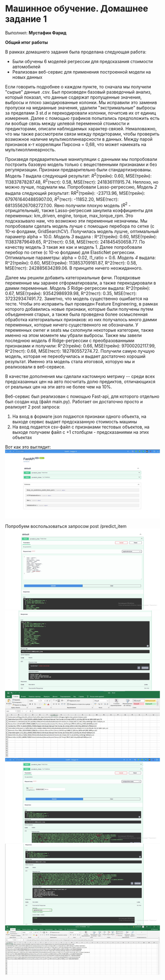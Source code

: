 # Машинное обучение. Домашнее задание 1
Выполнил: **Мустафин Фарид**

**Общий итог работы**   

В рамках домашнего задания была проделана следующая работа:
* Были обучены 6 моделей регрессии для предсказания стоимости автомобилей
* Реализован веб-сервис для применения построенной модели на новых данных

Если говорить подробнее о каждом пункте, то сначала мы получили "сырые" данные .csv. Был произведен базовый разведочный анализ, который показал, что данные содержат пропущенные значения, выбросы и плохо закодированные колонки. Мы исправили это заменив пропуски на медианные значения, удалили "экстримальные" выбросы за пределами 3 st.d и перекодировали колонки, почитсив их от единиц измерения. Далее с помощью графиков попытались предположить есть ли вообще связь между целевой переменной стоимости и предикторами, описали наблюдаемых характер связей. Немаловажно, что мы также рассмотрели связи между предкторами, чтобы проверить возможное наличие мультиколлинеарсности в данных. Между парой признаков к-т корреляции Пирсона = 0,68, что может намекать на мультиколлинеарность.  

Произведя предварительные манипуляции с данными мы попробовали построить базовую модель только с вещественными признаками и без регуляризации. Признаки предварительно были стандартизированы. *Модель 1* выдала следующий результат: $R^2$(трейн): 0.60, MSE(трейн): 113837878287.48, $R^2$(тест): 0.58, MSE(тест): 241836111915.74. Неплохо, но можно лучше, подумали мы. Попробовали Lasso-регрессию, *Модель 2* выдала следующий результат: R$R^2$(трейн): -23713.96, MSE(трейн): 6797616404885907.00, $R^2$(тест): -11852.20, MSE(тест): 6813556267082727.00. Явно получили плохую модель ($R^2$ - отрицательный), также Lasso-регрессия занулила коэффициенты для переменных: km_driven, engine, torque, max_torque_rpm. Это подсказывало нам, что возможно эти переменные незначимы. Мы попробовали сделать модель лучше с помощью перебора по сетке (c 10-ю фолдами, GridSearchCV). Получилась модель лушче, оптимальный параметр alpha = 10.0. *Модель 3* выдала : R^2(трейн): 0.60, MSE(трейн): 113837879649.65, R^2(тест): 0.58, MSE(тест): 241845450658.77. По качеству модель 3 такая же как и модель 1. Далее попробовали перебор по сетке (c 10-ю фолдами) для ElasticNet регрессии. Оптимальные параметры: alpha = 0.02, l1_ratio = 0.6. *Модель 4* выдала: R^2(трейн): 0.60, MSE(трейн): 113853709161.87, R^2(тест): 0.58, MSE(тест): 242885634289.06. В принципе ничего неожиданного.  

Далее мы решили добавить категориальные фичи. Порядковые переменные мы заранее отформатировали, а также перекодировали в дамми переменные. *Модель 5* Ridge-регрессии выдала: R^2(трейн): 0.67, MSE(трейн): 93542986939.98, R^2(тест): 0.35, MSE(тест): 372329347491.72. Заметно, что модель существенно ошибается на тесте. Чтобы это исправить был проведен Feature Engineering, в рамках которого добавились новые признаки, которые были получены путем объединения старых, а также была проведена более осмысленная обработка категориальных признаков: из них получалось много дамми переменных, которые ничего существенного не обозначали. У переменных owner и seats мы схлопнули некоторые категории, также именно на этом моменте мы убрали выбросы. Также мы завели последнюю *модель 6* Ridge-регрессии с преобразованными признаками и получили: R^2(трейн): 0.66, MSE(трейн): 97000202117.99, R^2(тест): 0.68, MSE(тест): 182780557274.72. Получили самую лучшую модель, которая не переобучилась и выдает достаточно хороший результат. Именно эта модель стала итоговой, которую мы и реализовали в веб-сервисе.  

В качестве дополнения мы сделали кастомную метрику -- среди всех предсказанных цен на авто посчитать долю предиктов, отличающихся от реальных цен на эти авто не более чем на 10%.

Веб-сервис был реализован с помощью Fast-api, для которого отдельно был создан код (файл main.py). Работает он достаточно просто и реализует 2 post запроса:
1. На вход в формате json подаются признаки одного объекта, на выходе сервис выдает предсказанную стоимость машины
2. На вход подается csv-файл с признаками тестовых объектов, на выходе получаем файл с +1 столбцом - предсказаниями на этих объектах

Вот как это выглядит:
![](https://github.com/lanarich/ML_HW1/blob/main/Скрин1.jpg)

Попробуем воспользоваться запросом post /predict_item
![](https://github.com/lanarich/ML_HW1/blob/main/Скрин2.jpg)
![](https://github.com/lanarich/ML_HW1/blob/main/Скрин3.jpg)
![](https://github.com/lanarich/ML_HW1/blob/main/Скрин4.jpg)
![](https://github.com/lanarich/ML_HW1/blob/main/Скрин5.jpg)
![](https://github.com/lanarich/ML_HW1/blob/main/Скрин6.jpg)
![](https://github.com/lanarich/ML_HW1/blob/main/Скрин7.jpg)


